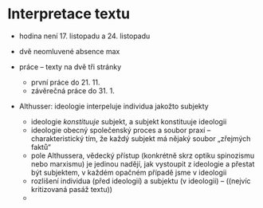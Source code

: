 # Interpretace textu

  * hodina není 17. listopadu a 24. listopadu
  * dvě neomluvené absence max
  * práce – texty na dvě tři stránky
    * první práce do 21. 11.
    * závěrečná práce do 31. 1.



* Althusser: ideologie interpeluje individua jakožto subjekty
  * ideologie _konstituuje_ subjekt, a subjekt konstituuje ideologii
  * ideologie obecný společenský proces a soubor praxí – charakteristický tím, že každý subjekt má nějaký soubor „zřejmých faktů“
  * pole Althussera, vědecký přístup (konkrétně skrz optiku spinozismu nebo marxismu) je jedinou nadějí, jak vystoupit z ideologie a přestat být subjektem, v každém opačném případě jsme v ideologii
  * rozlišení individua (před ideologií) a subjektu (v ideologii) – ((nejvíc kritizovaná pasáž textu))
  * 
